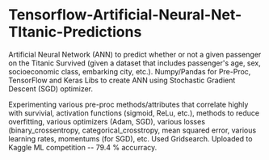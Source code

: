 # Tensorflow-Artificial-Neural-Net-TItanic-Predictions
Artificial Neural Network (ANN) to predict whether or not a given passenger on the Titanic Survived (given a dataset that includes passenger's age, sex, socioeconomic class, embarking city, etc.). Numpy/Pandas for Pre-Proc, TensorFlow and Keras Libs to create ANN using Stochastic Gradient Descent (SGD) optimizer.  

Experimenting various pre-proc methods/attributes that correlate highly with survivial, activation functions (sigmoid, ReLu, etc.), methods to reduce overfitting, various optimizers (Adam, SGD), various losses (binary_crossentropy, categorical_crosstropy, mean squared error, various learning rates, momentums (for SGD), etc. Used Gridsearch. Uploaded to Kaggle ML competition -- 79.4 % accurracy.  
